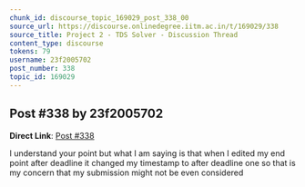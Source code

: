 ```yaml
---
chunk_id: discourse_topic_169029_post_338_00
source_url: https://discourse.onlinedegree.iitm.ac.in/t/169029/338
source_title: Project 2 - TDS Solver - Discussion Thread
content_type: discourse
tokens: 79
username: 23f2005702
post_number: 338
topic_id: 169029
---
```


## Post #338 by 23f2005702

**Direct Link**: [Post #338](https://discourse.onlinedegree.iitm.ac.in/t/169029/338)

I understand your point but what I am saying is that when I edited my end point after deadline it changed my timestamp to after deadline one so that is my concern that my submission might not be even considered
